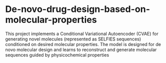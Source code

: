 # De-novo-drug-design-based-on-molecular-properties
This project implements a Conditional Variational Autoencoder (CVAE) for generating novel molecules (represented as SELFIES sequences) conditioned on desired molecular properties. The model is designed for de novo molecular design and learns to reconstruct and generate molecular sequences guided by physicochemical properties

